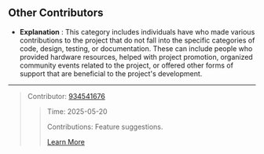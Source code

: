## Other Contributors
- **Explanation** : This category includes individuals have who made various contributions to the project that do not fall into the specific categories of code, design, testing, or documentation. These can include people who provided hardware resources, helped with project promotion, organized community events related to the project, or offered other forms of support that are beneficial to the project's development.
---
> Contributor: [934541676](https://github.com/934541676)
>>
>> Time: 2025-05-20
>> 
>> Contributions: Feature suggestions.
>>
>>[Learn More](https://github.com/Geekstrange/Deeprotection/issues/1)
